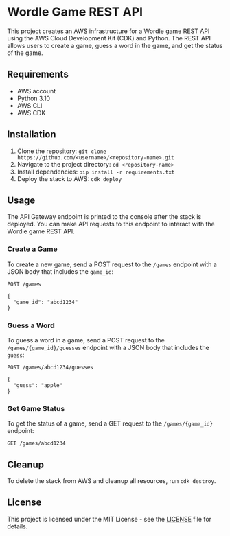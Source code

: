 # Wordle Game REST API

This project creates an AWS infrastructure for a Wordle game REST API using the AWS Cloud Development Kit (CDK) and Python. The REST API allows users to create a game, guess a word in the game, and get the status of the game. 

## Requirements

- AWS account
- Python 3.10
- AWS CLI
- AWS CDK

## Installation

1. Clone the repository: `git clone https://github.com/<username>/<repository-name>.git`
2. Navigate to the project directory: `cd <repository-name>`
3. Install dependencies: `pip install -r requirements.txt`
4. Deploy the stack to AWS: `cdk deploy`

## Usage

The API Gateway endpoint is printed to the console after the stack is deployed. You can make API requests to this endpoint to interact with the Wordle game REST API. 

### Create a Game

To create a new game, send a POST request to the `/games` endpoint with a JSON body that includes the `game_id`:

```
POST /games

{
  "game_id": "abcd1234"
}
```

### Guess a Word

To guess a word in a game, send a POST request to the `/games/{game_id}/guesses` endpoint with a JSON body that includes the `guess`:

```
POST /games/abcd1234/guesses

{
  "guess": "apple"
}
```

### Get Game Status

To get the status of a game, send a GET request to the `/games/{game_id}` endpoint:

```
GET /games/abcd1234
```

## Cleanup

To delete the stack from AWS and cleanup all resources, run `cdk destroy`. 

## License

This project is licensed under the MIT License - see the [LICENSE](LICENSE) file for details.
